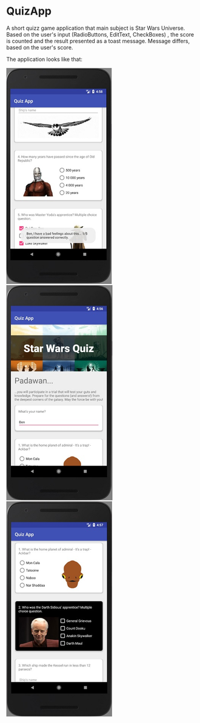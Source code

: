 QuizApp
===================================

A short quizz game application that main subject is Star Wars Universe. Based on the user's input (RadioButtons, EditText, CheckBoxes) , the score is counted and the result presented as a toast message. Message differs, based on the user's score.

The application looks like that:

![](images/quiz1.jpg)![](images/quiz2.jpG)![](images/quiz3.jpg)

